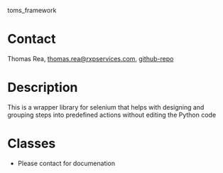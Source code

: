toms_framework
# Contact
Thomas Rea, thomas.rea@rxpservices.com, [github-repo]

# Description
This is a wrapper library for selenium that helps with designing and grouping steps into predefined actions without editing the Python code

# Classes
- Please contact for documenation


    [github-repo]: <https://github.com/Sparcc/toms_selenium>
